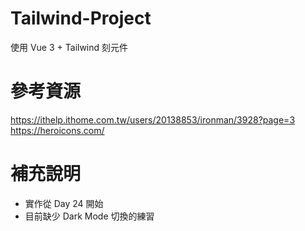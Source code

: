 # Tailwind-Project
使用 Vue 3 + Tailwind 刻元件

# 參考資源
https://ithelp.ithome.com.tw/users/20138853/ironman/3928?page=3
https://heroicons.com/

# 補充說明
* 實作從 Day 24 開始
* 目前缺少 Dark Mode 切換的練習
